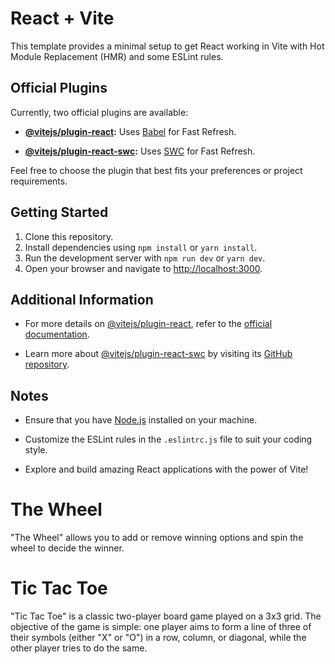 # React + Vite

This template provides a minimal setup to get React working in Vite with Hot Module Replacement (HMR) and some ESLint rules.

## Official Plugins

Currently, two official plugins are available:

- **[@vitejs/plugin-react](https://github.com/vitejs/vite-plugin-react/blob/main/packages/plugin-react/README.md):**
  Uses [Babel](https://babeljs.io/) for Fast Refresh.

- **[@vitejs/plugin-react-swc](https://github.com/vitejs/vite-plugin-react-swc):**
  Uses [SWC](https://swc.rs/) for Fast Refresh.

Feel free to choose the plugin that best fits your preferences or project requirements.

## Getting Started

1. Clone this repository.
2. Install dependencies using `npm install` or `yarn install`.
3. Run the development server with `npm run dev` or `yarn dev`.
4. Open your browser and navigate to [http://localhost:3000](http://localhost:3000).

## Additional Information

- For more details on [@vitejs/plugin-react](https://github.com/vitejs/vite-plugin-react/blob/main/packages/plugin-react/README.md), refer to the [official documentation](https://github.com/vitejs/vite-plugin-react/blob/main/packages/plugin-react/README.md).

- Learn more about [@vitejs/plugin-react-swc](https://github.com/vitejs/vite-plugin-react-swc) by visiting its [GitHub repository](https://github.com/vitejs/vite-plugin-react-swc).

## Notes

- Ensure that you have [Node.js](https://nodejs.org/) installed on your machine.

- Customize the ESLint rules in the `.eslintrc.js` file to suit your coding style.

- Explore and build amazing React applications with the power of Vite!

# The Wheel

"The Wheel" allows you to add or remove winning options and spin the wheel to decide the winner.

# Tic Tac Toe

"Tic Tac Toe" is a classic two-player board game played on a 3x3 grid. The objective of the game is simple: one player aims to form a line of three of their symbols (either "X" or "O") in a row, column, or diagonal, while the other player tries to do the same.
